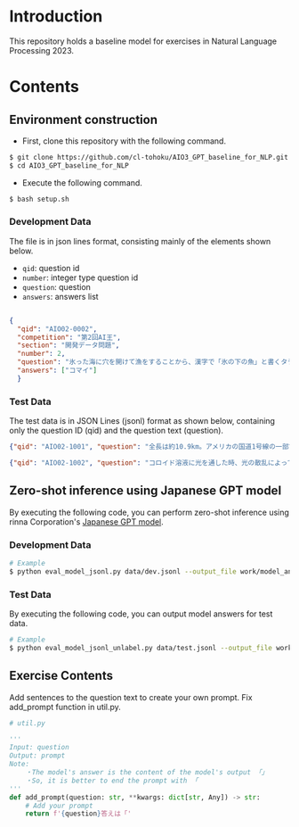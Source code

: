 # Introduction
This repository holds a baseline model for exercises in Natural Language Processing 2023.

# Contents
## Environment construction
- First, clone this repository with the following command.
```bash
$ git clone https://github.com/cl-tohoku/AIO3_GPT_baseline_for_NLP.git
$ cd AIO3_GPT_baseline_for_NLP
```

- Execute the following command.
```bash
$ bash setup.sh
```


### Development Data

The file is in json lines format, consisting mainly of the elements shown below.
- `qid`: question id
- `number`: integer type question id
- `question`: question
- `answers`: answers list
```json

{
  "qid": "AIO02-0002", 
  "competition": "第2回AI王", 
  "section": "開発データ問題",
  "number": 2, 
  "question": "氷った海に穴を開けて漁をすることから、漢字で「氷の下の魚」と書くタラ科の魚は何?",
  "answers": ["コマイ"]
  }

```
### Test Data
The test data is in JSON Lines (jsonl) format as shown below, containing only the question ID (qid) and the question text (question).
```json
{"qid": "AIO02-1001", "question": "全長は約10.9km。アメリカの国道1号線の一部である、フロリダ・キーズの島々を結ぶ橋の名前は何?"}

{"qid": "AIO02-1002", "question": "コロイド溶液に光を通した時、光の散乱によって道筋が見える、という現象を、発見者にちなんで何現象という?"}
```

## Zero-shot inference using Japanese GPT model
By executing the following code, you can perform zero-shot inference using rinna Corporation's [Japanese GPT model](https://huggingface.co/rinna/japanese-gpt-1b).
### Development Data
```bash
# Example
$ python eval_model_jsonl.py data/dev.jsonl --output_file work/model_answer.csv --save_model --sample 1000
```
### Test Data
By executing the following code, you can output model answers for test data.
```bash
# Example
$ python eval_model_jsonl_unlabel.py data/test.jsonl --output_file work/model_answer.jsonl
```

## Exercise Contents
Add sentences to the question text to create your own prompt. Fix add_prompt function in util.py.
```python
# util.py

'''
Input: question
Output: prompt
Note:
    ・The model's answer is the content of the model's output 「」
    ・So, it is better to end the prompt with 「 
'''
def add_prompt(question: str, **kwargs: dict[str, Any]) -> str:
    # Add your prompt
    return f'{question}答えは「'

```
